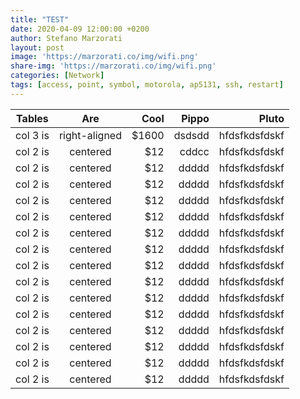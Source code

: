 ```yaml
---
title: "TEST"
date: 2020-04-09 12:00:00 +0200
author: Stefano Marzorati
layout: post
image: 'https://marzorati.co/img/wifi.png'
share-img: 'https://marzorati.co/img/wifi.png'
categories: [Network]
tags: [access, point, symbol, motorola, ap5131, ssh, restart]
---
```

<center>   

| Tables        | Are           | Cool  |Pippo |Pluto        |
| ------------- |:-------------:| -----:|-----:|------------:|
| col 3 is      | right-aligned | $1600 |dsdsdd|hfdsfkdsfdskf|
| col 2 is      | centered      |   $12 |cddcc |hfdsfkdsfdskf|
| col 2 is      | centered      |   $12 |ddddd |hfdsfkdsfdskf|
| col 2 is      | centered      |   $12 |ddddd |hfdsfkdsfdskf|
| col 2 is      | centered      |   $12 |ddddd |hfdsfkdsfdskf|
| col 2 is      | centered      |   $12 |ddddd |hfdsfkdsfdskf|
| col 2 is      | centered      |   $12 |ddddd |hfdsfkdsfdskf|
| col 2 is      | centered      |   $12 |ddddd |hfdsfkdsfdskf|
| col 2 is      | centered      |   $12 |ddddd |hfdsfkdsfdskf|
| col 2 is      | centered      |   $12 |ddddd |hfdsfkdsfdskf|
| col 2 is      | centered      |   $12 |ddddd |hfdsfkdsfdskf|
| col 2 is      | centered      |   $12 |ddddd |hfdsfkdsfdskf|
| col 2 is      | centered      |   $12 |ddddd |hfdsfkdsfdskf|
| col 2 is      | centered      |   $12 |ddddd |hfdsfkdsfdskf|
| col 2 is      | centered      |   $12 |ddddd |hfdsfkdsfdskf|
| col 2 is      | centered      |   $12 |ddddd |hfdsfkdsfdskf|

</center>